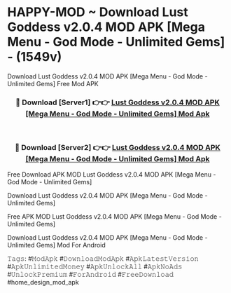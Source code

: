 # HAPPY-MOD ~ Download Lust Goddess v2.0.4 MOD APK [Mega Menu - God Mode - Unlimited Gems] - (1549v)
Download Lust Goddess v2.0.4 MOD APK [Mega Menu - God Mode - Unlimited Gems] Free Mod APK

<div align="center">
<h3>🔴 Download [Server1] 👉👉 <a href="https://apk-comot.site?title=Lust_Goddess_v2.0.4_MOD_APK_[Mega_Menu_-_God_Mode_-_Unlimited_Gems]">Lust Goddess v2.0.4 MOD APK [Mega Menu - God Mode - Unlimited Gems] Mod Apk</a></h3><br>

<h3>🔴 Download [Server2] 👉👉 <a href="https://apk-comot.site?title=Lust_Goddess_v2.0.4_MOD_APK_[Mega_Menu_-_God_Mode_-_Unlimited_Gems]">Lust Goddess v2.0.4 MOD APK [Mega Menu - God Mode - Unlimited Gems] Mod Apk</a></h3>
</div>


Free Download APK MOD Lust Goddess v2.0.4 MOD APK [Mega Menu - God Mode - Unlimited Gems]

Download Lust Goddess v2.0.4 MOD APK [Mega Menu - God Mode - Unlimited Gems] 

Free APK MOD Lust Goddess v2.0.4 MOD APK [Mega Menu - God Mode - Unlimited Gems] 

Download Lust Goddess v2.0.4 MOD APK [Mega Menu - God Mode - Unlimited Gems] Mod For Android

𝚃𝚊𝚐𝚜: #𝙼𝚘𝚍𝙰𝚙𝚔 #𝙳𝚘𝚠𝚗𝚕𝚘𝚊𝚍𝙼𝚘𝚍𝙰𝚙𝚔 #𝙰𝚙𝚔𝙻𝚊𝚝𝚎𝚜𝚝𝚅𝚎𝚛𝚜𝚒𝚘𝚗 #𝙰𝚙𝚔𝚄𝚗𝚕𝚒𝚖𝚒𝚝𝚎𝚍𝙼𝚘𝚗𝚎𝚢 #𝙰𝚙𝚔𝚄𝚗𝚕𝚘𝚌𝚔𝙰𝚕𝚕 #𝙰𝚙𝚔𝙽𝚘𝙰𝚍𝚜 #𝚄𝚗𝚕𝚘𝚌𝚔𝙿𝚛𝚎𝚖𝚒𝚞𝚖 #𝙵𝚘𝚛𝙰𝚗𝚍𝚛𝚘𝚒𝚍 #𝙵𝚛𝚎𝚎𝙳𝚘𝚠𝚗𝚕𝚘𝚊𝚍 #home_design_mod_apk